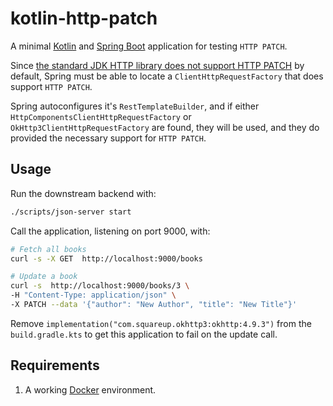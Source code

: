 # kotlin-http-patch

A minimal [Kotlin](https://kotlinlang.org) and [Spring Boot](https://spring.io/projects/spring-boot) application for
testing `HTTP PATCH`.

Since [the standard JDK HTTP library does not support HTTP PATCH](https://docs.spring.io/spring-framework/docs/current/javadoc-api/org/springframework/web/client/RestTemplate.html#patchForObject-java.lang.String-java.lang.Object-java.lang.Class-java.util.Map-)
by default, Spring must be able to locate a `ClientHttpRequestFactory` that does support `HTTP PATCH`.

Spring autoconfigures it's `RestTemplateBuilder`, and if either `HttpComponentsClientHttpRequestFactory`
or `OkHttp3ClientHttpRequestFactory` are found, they will be used, and they do provided the necessary support
for `HTTP PATCH`.

## Usage

Run the downstream backend with:

```sh
./scripts/json-server start
```

Call the application, listening on port 9000, with:

```sh
# Fetch all books
curl -s -X GET  http://localhost:9000/books 

# Update a book
curl -s  http://localhost:9000/books/3 \
-H "Content-Type: application/json" \
-X PATCH --data '{"author": "New Author", "title": "New Title"}'
```

Remove `implementation("com.squareup.okhttp3:okhttp:4.9.3")` from the `build.gradle.kts` to get this application to fail
on the update call.

## Requirements

1. A working [Docker]() environment.

